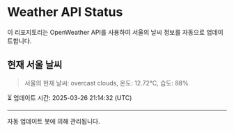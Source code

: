 
# Weather API Status

이 리포지토리는 OpenWeather API를 사용하여 서울의 날씨 정보를 자동으로 업데이트합니다.

## 현재 서울 날씨
> 서울의 현재 날씨: overcast clouds, 온도: 12.72°C, 습도: 88%

⏳ 업데이트 시간: 2025-03-26 21:14:32 (UTC)

---
자동 업데이트 봇에 의해 관리됩니다.
